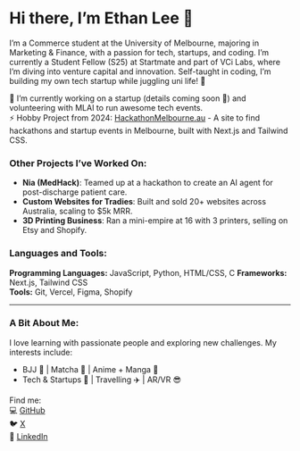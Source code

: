 # Hi there, I’m Ethan Lee 👋

I’m a Commerce student at the University of Melbourne, majoring in Marketing & Finance, with a passion for tech, startups, and coding. I’m currently a Student Fellow (S25) at Startmate and part of VCi Labs, where I’m diving into venture capital and innovation. Self-taught in coding, I’m building my own tech startup while juggling uni life! 🚀  

🔭 I’m currently working on a startup (details coming soon 👀) and volunteering with MLAI to run awesome tech events.  
⚡ Hobby Project from 2024: [HackathonMelbourne.au](https://hackathonmelbourne.au) - A site to find hackathons and startup events in Melbourne, built with Next.js and Tailwind CSS.  

### Other Projects I’ve Worked On:  
- **Nia (MedHack)**: Teamed up at a hackathon to create an AI agent for post-discharge patient care.  
- **Custom Websites for Tradies**: Built and sold 20+ websites across Australia, scaling to $5k MRR.  
- **3D Printing Business**: Ran a mini-empire at 16 with 3 printers, selling on Etsy and Shopify.  

### Languages and Tools:  
**Programming Languages:** JavaScript, Python, HTML/CSS, C
**Frameworks:** Next.js, Tailwind CSS  
**Tools:** Git, Vercel, Figma, Shopify  

---

### A Bit About Me:  
I love learning with passionate people and exploring new challenges. My interests include:  
- BJJ 🥋 | Matcha 🍵 | Anime + Manga 📖  
- Tech & Startups 🚀 | Travelling ✈️ | AR/VR 😎  

Find me:  
💻 [GitHub](https://github.com/Spagum9113)  
🐦 [X](https://x.com/ethan_leee9113)  
💼 [LinkedIn](https://www.linkedin.com/in/ethan-lee-resume/)  
